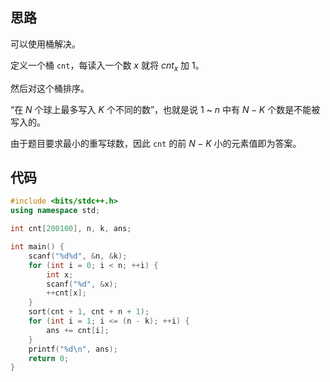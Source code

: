 ## 思路

可以使用桶解决。

定义一个桶 `cnt`，每读入一个数 $x$ 就将 $cnt_x$ 加 $1$。

然后对这个桶排序。

“在 $N$ 个球上最多写入 $K$ 个不同的数”，也就是说 $1$ ~ $n$ 中有 $N - K$ 个数是不能被写入的。

由于题目要求最小的重写球数，因此 `cnt` 的前 $N - K$ 小的元素值即为答案。

## 代码

```cpp
#include <bits/stdc++.h>
using namespace std;

int cnt[200100], n, k, ans;

int main() {
    scanf("%d%d", &n, &k);
    for (int i = 0; i < n; ++i) {
        int x;
        scanf("%d", &x);
        ++cnt[x];
    }
    sort(cnt + 1, cnt + n + 1);
    for (int i = 1; i <= (n - k); ++i) {
        ans += cnt[i];
    }
    printf("%d\n", ans);
    return 0;
}
```

